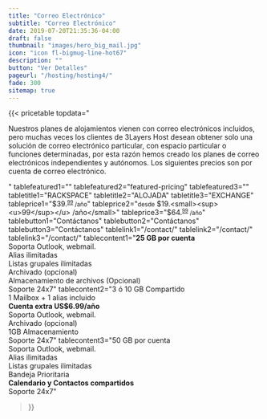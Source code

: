 ```yaml
---
title: "Correo Electrónico"
subtitle: "Correo Electrónico"
date: 2019-07-20T21:35:36-04:00
draft: false
thumbnail: "images/hero_big_mail.jpg"
icon: "icon fl-bigmug-line-hot67"
description: ""
button: "Ver Detalles"
pageurl: "/hosting/hosting4/"
fade: 300
sitemap: true
---
```


{{< pricetable 
topdata="<p>Nuestros planes de alojamientos vienen con correo electrónicos incluidos, pero muchas veces los clientes de 3Layers Host desean obtener solo una solución de correo electrónico particular, con espacio particular o funciones determinadas, por esta razón hemos creado los planes de correo electrónicos independientes y autónomos. Los siguientes precios son por cuenta de correo electrónico.</p>"
tablefeatured1="" tablefeatured2="featured-pricing" tablefeatured3="" 
tabletitle1="RACKSPACE" tabletitle2="ALOJADA" tabletitle3="EXCHANGE" 
tableprice1="$39.<small><sup><u>99</sup></u> /año</small>" tableprice2="<small>desde</small> $19.<small><sup><u>99</sup></u> /año</small>" tableprice3="$64.<small><sup><u>99</sup></u> /año</small>"
tablebutton1="Contáctanos" tablebutton2="Contáctanos" tablebutton3="Contáctanos" 
tablelink1="/contact/" tablelink2="/contact/" tablelink3="/contact/" 
tablecontent1="<strong>25 GB por cuenta</strong><br>Soporta Outlook, webmail.<br>Alias ilimitadas<br>Listas grupales ilimitadas<br>Archivado (opcional)<br>Almacenamiento de archivos (Opcional)<br>Soporte 24x7" 
tablecontent2="3 ó 10 GB Compartido<br>1 Mailbox + 1 alias incluido<br><strong>Cuenta extra US$6.99/año</strong><br>Soporta Outlook, webmail.<br>Archivado (opcional)<br>1GB Almacenamiento<br>Soporte 24x7" 
tablecontent3="50 GB por cuenta<br>Soporta Outlook, webmail.<br>Alias ilimitadas<br>Listas grupales ilimitadas<br>Bandeja Prioritaria<br><strong>Calendario y Contactos compartidos</strong><br>Soporte 24x7" 


 >}}